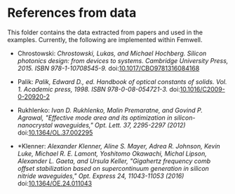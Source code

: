 # References from data

This folder contains the data extracted from papers and used in the examples. Currently, the following are implemented within Femwell.

* Chrostowski: _Chrostowski, Lukas, and Michael Hochberg. Silicon photonics design: from devices to systems. Cambridge University Press, 2015. ISBN 978-1-10708545-9._ doi:[10.1017/CBO9781316084168](https://doi.org/10.1017/CBO9781316084168)

* Palik: _Palik, Edward D., ed. Handbook of optical constants of solids. Vol. 1. Academic press, 1998. ISBN 978-0-08-054721-3._ doi:[10.1016/C2009-0-20920-2](https://doi.org/10.1016/C2009-0-20920-2)

* Rukhlenko: _Ivan D. Rukhlenko, Malin Premaratne, and Govind P. Agrawal, "Effective mode area and its optimization in silicon-nanocrystal waveguides," Opt. Lett. 37, 2295-2297 (2012)_ doi:[10.1364/OL.37.002295](https://doi.org/10.1364/OL.37.002295)

* *Klenner: _Alexander Klenner, Aline S. Mayer, Adrea R. Johnson, Kevin Luke, Michael R. E. Lamont, Yoshitomo Okawachi, Michal Lipson, Alexander L. Gaeta, and Ursula Keller, "Gigahertz frequency comb offset stabilization based on supercontinuum generation in silicon nitride waveguides," Opt. Express 24, 11043-11053 (2016)_ doi:[10.1364/OE.24.011043](https://doi.org/10.1364/OE.24.011043)
